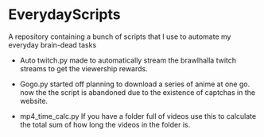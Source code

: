 # EverydayScripts
A repository containing a bunch of scripts that I use to automate my everyday brain-dead tasks


* Auto twitch.py
  made to automatically stream the brawlhalla twitch streams to get the viewership rewards.

* Gogo.py <abandoned due to updated captchas in the website>
  started off planning to download a series of anime at one go. now the the script is abandoned due to the existence of captchas in the website.

* mp4_time_calc.py
  If you have a folder full of videos use this to calculate the total sum of how long the videos in the folder is. 
